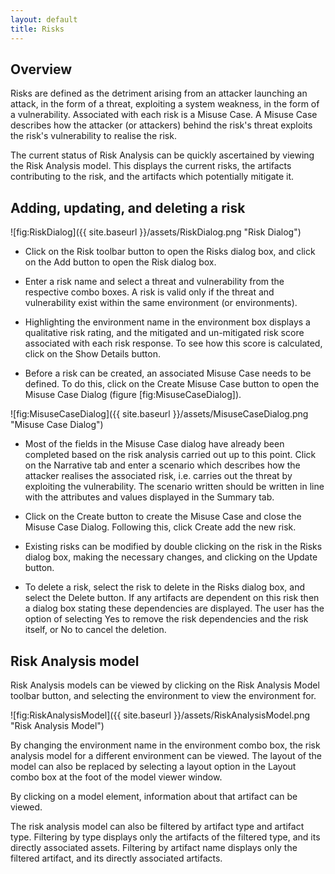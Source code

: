```yaml
---
layout: default
title: Risks
---
```


## Overview ##

Risks are defined as the detriment arising from an attacker launching an attack, in the form of a threat, exploiting a system weakness, in the form of a vulnerability.
Associated with each risk is a Misuse Case.  A Misuse Case describes how the attacker (or attackers) behind the risk's threat exploits the risk's vulnerability to realise the risk.

The current status of Risk Analysis can be quickly ascertained by viewing the Risk Analysis model.  This displays the current risks, the artifacts contributing to the risk, and the artifacts which potentially mitigate it.  

## Adding, updating, and deleting a risk ##

![fig:RiskDialog]({{ site.baseurl }}/assets/RiskDialog.png "Risk Dialog")

* Click on the Risk toolbar button to open the Risks dialog box, and click on the Add button to open the Risk dialog box.

* Enter a risk name and select a threat and vulnerability from the respective combo boxes.  A risk is valid only if the threat and vulnerability exist within the same environment (or environments).

* Highlighting the environment name in the environment box displays a qualitative risk rating, and the mitigated and un-mitigated risk score associated with each risk response.  To see how this score is calculated, click on the Show Details button.

* Before a risk can be created, an associated Misuse Case needs to be defined.  To do this, click on the Create Misuse Case button to open the Misuse Case Dialog (figure [fig:MisuseCaseDialog]).

![fig:MisuseCaseDialog]({{ site.baseurl }}/assets/MisuseCaseDialog.png "Misuse Case Dialog")

* Most of the fields in the Misuse Case dialog have already been completed based on the risk analysis carried out up to this point.  Click on the Narrative tab and enter a scenario which describes how the attacker realises the associated risk, i.e. carries out the threat by exploiting the vulnerability.  The scenario written should be written in line with the attributes and values displayed in the Summary tab.

* Click on the Create button to create the Misuse Case and close the Misuse Case Dialog.  Following this, click Create add the new risk.

* Existing risks can be modified by double clicking on the risk in the Risks dialog box, making the necessary changes, and clicking on the Update button.

* To delete a risk, select the risk to delete in the Risks dialog box, and select the Delete button.  If any artifacts are dependent on this risk then a dialog box stating these dependencies are displayed.  The user has the option of selecting Yes to remove the risk dependencies and the risk itself, or No to cancel the deletion.

## Risk Analysis model ##

Risk Analysis models can be viewed by clicking on the Risk Analysis Model toolbar button, and selecting the environment to view the environment for.

![fig:RiskAnalysisModel]({{ site.baseurl }}/assets/RiskAnalysisModel.png "Risk Analysis Model")

By changing the environment name in the environment combo box, the risk analysis model for a different environment can be viewed.  The layout of the model can also be replaced by selecting a layout option in the Layout combo box at the foot of the model viewer window.

By clicking on a model element, information about that artifact can be viewed.  

The risk analysis model can also be filtered by artifact type and artifact type.  Filtering by type displays only the artifacts of the filtered type, and its directly associated assets.  Filtering by artifact name displays only the filtered artifact, and its directly associated artifacts.
